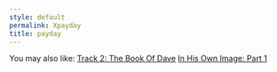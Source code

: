 ```yaml
---
style: default
permalink: Xpayday
title: payday
---
```

You may also like:
[Track 2: The Book Of Dave](http://scp-wiki.net/the-book-of-dave)
[In His Own Image: Part 1](http://scp-wiki.net/in-his-own-image-part-1)
